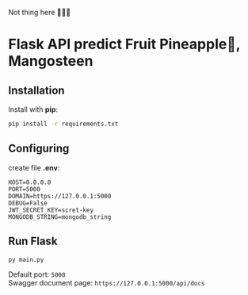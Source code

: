 Not thing here 😶‍🌫️🤫

# Flask API predict Fruit Pineapple🍍, Mangosteen

## Installation
Install with __pip__:
```bash
pip install -r requirements.txt
```
## Configuring
create file **.env**:
```
HOST=0.0.0.0
PORT=5000
DOMAIN=https://127.0.0.1:5000
DEBUG=False 
JWT_SECRET_KEY=scret-key
MONGODB_STRING=mongodb_string
```
## Run Flask
```bash
py main.py
```
Default port: `5000`<br>
Swagger document page: `https://127.0.0.1:5000/api/docs`
